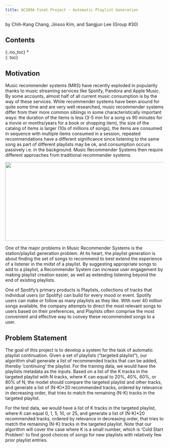 ```yaml
---
title: AC209A Final Project - Automatic Playlist Generation
---
```


by Chih-Kang Chang, Jinsoo Kim, and Sangjun Lee (Group #30)

## Contents
{:.no_toc}
*  
{: toc}

## Motivation

Music recommender systems (MRS) have recently exploded in popularity thanks to music streaming services like Spotify, Pandora and Apple Music. By some accounts, almost half of all current music consumption is by the way of these services. While recommender systems have been around for quite some time and are very well researched, music recommender systems differ from their more common siblings in some characteristically important ways: the duration of the items is less (3-5 min for a song vs 90 minutes for a movie or months/years for a book or shopping item), the size of the catalog of items is larger (10s of millions of songs), the items are consumed in sequence with multiple items consumed in a session, repeated recommendations have a different significance since listening to the same song as part of different playlists may be ok, and consumption occurs passively i.e. in the background. Music Recommender Systems then require different approaches from traditional recommender systems.

<img src="https://cdn-images-1.medium.com/max/800/1*HhgUcC9pvO592FHG_s91zA.jpeg" width="600" height="250" align="middle">

One of the major problems in Music Recommender Systems is the station/playlist generation problem. At its heart, the playlist generation is about finding the set of songs to recommend to best extend the experience of a listener in the midst of a playlist. By suggesting appropriate songs to add to a playlist, a Recommender System can increase user engagement by making playlist creation easier, as well as extending listening beyond the end of existing playlists.

One of Spotify’s primary products is Playlists, collections of tracks that individual users (or Spotify) can build for every mood or event. Spotify users can make or follow as many playlists as they like. With over 40 million songs available, the company attempts to direct the most relevant songs to users based on their preferences, and Playlists often comprise the most convenient and effective way to convey these recommended songs to a user.

## Problem Statement

The goal of this project is to develop a system for the task of automatic playlist continuation. Given a set of playlists (“targeted playlist”), our algorithm shall generate a list of recommended tracks that can be added, thereby ‘continuing’ the playlist. For the training data, we would have the playlists metadata as the inputs. Based on a list of the K tracks in the targeted playlist with N tracks, where K can equal to 20%, 40%, 60%, or 80% of N, the model should compare the targeted playlist and other tracks, and generate a list of (N-K)*20 recommended tracks, ordered by relevance in decreasing order, that tries to match the remaining (N-K) tracks in the targeted playlist.

For the test data, we would have a list of K tracks in the targeted playlist, where K can equal 0, 1, 5, 10, or 25, and generate a list of (N-K)*20 recommended tracks, ordered by relevance in decreasing order, that tries to match the remaining (N-K) tracks in the targeted playlist. Note that our algorithm will cover the case where K is a small number, which is ‘Cold Start Problem’: to find good choices of songs for new playlists with relatively few prior playlist entries.